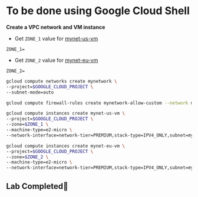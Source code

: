 # **To be done using Google Cloud Shell**

**Create a VPC network and VM instance**

- Get `ZONE_1` value for [mynet-us-vm](https://www.cloudskillsboost.google/focuses/41750?parent=catalog#:~:text=mynet-us-vm)

```
ZONE_1=
```
- Get `ZONE_2` value for [mynet-eu-vm](https://www.cloudskillsboost.google/focuses/41750?parent=catalog#:~:text=mynet-eu-vm)
```
ZONE_2=
```
```bash
gcloud compute networks create mynetwork \
--project=$GOOGLE_CLOUD_PROJECT \
--subnet-mode=auto

gcloud compute firewall-rules create mynetwork-allow-custom --network mynetwork --allow tcp:22,tcp:3389,icmp --project=$GOOGLE_CLOUD_PROJECT

gcloud compute instances create mynet-us-vm \
--project=$GOOGLE_CLOUD_PROJECT \
--zone=$ZONE_1 \
--machine-type=e2-micro \
--network-interface=network-tier=PREMIUM,stack-type=IPV4_ONLY,subnet=mynetwork

gcloud compute instances create mynet-eu-vm \
--project=$GOOGLE_CLOUD_PROJECT \
--zone=$ZONE_2 \
--machine-type=e2-micro \
--network-interface=network-tier=PREMIUM,stack-type=IPV4_ONLY,subnet=mynetwork
```

## Lab Completed🎉